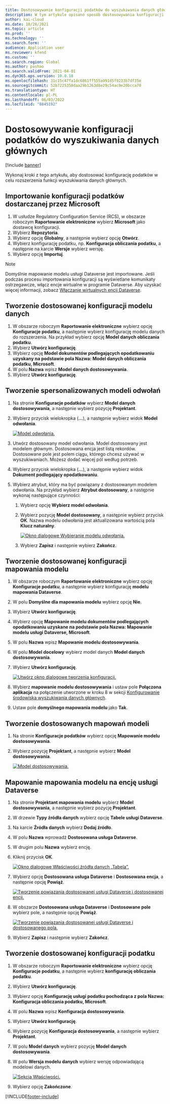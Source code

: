 ```yaml
---
title: Dostosowywanie konfiguracji podatków do wyszukiwania danych głównych
description: W tym artykule opisano sposób dostosowywania konfiguracji podatków w celu rozszerzenia funkcji wyszukiwania danych głównych.
author: kai-cloud
ms.date: 10/28/2021
ms.topic: article
ms.prod: ''
ms.technology: ''
ms.search.form: ''
audience: Application user
ms.reviewer: kfend
ms.custom: ''
ms.search.region: Global
ms.author: pashao
ms.search.validFrom: 2021-04-01
ms.dyn365.ops.version: 10.0.18
ms.openlocfilehash: 31c15c47fa1dc6861ff555a991d5f9233b7df35e
ms.sourcegitcommit: 52b7225350daa29b1263d8e29c54ac9e20bcca70
ms.translationtype: HT
ms.contentlocale: pl-PL
ms.lasthandoff: 06/03/2022
ms.locfileid: "8845192"
---
```

# <a name="customize-tax-configurations-for-master-data-lookup"></a>Dostosowywanie konfiguracji podatków do wyszukiwania danych głównych

[!include [banner](../includes/banner.md)]

Wykonaj kroki z tego artykułu, aby dostosować konfigurację podatków w celu rozszerzenia funkcji wyszukiwania danych głównych.

## <a name="import-a-tax-configuration-provided-by-microsoft"></a>Importowanie konfiguracji podatków dostarczanej przez Microsoft

1. W usłudze Regulatory Configuration Service (RCS), w obszarze roboczym **Raportowanie elektroniczne** wybierz **Microsoft** jako dostawcę konfiguracji.
2. Wybierz **Repozytoria**.
3. Wybierz opcję **Globalny**, a następnie wybierz opcję **Otwórz**.
4. Wybierz konfigurację podatku, np. **Konfiguracja obliczania podatku**, a następnie na karcie **Wersje** wybierz wersję.
5. Wybierz opcję **Importuj**.

> [!NOTE]
> Domyślnie mapowanie modelu usługi Dataverse jest importowane. Jeśli podczas procesu importowania konfiguracji są wyświetlane komunikaty ostrzegawcze, włącz encje wirtualne w programie Dataverse. Aby uzyskać więcej informacji, zobacz [Włączanie wirtualnych encji Dataverse](../../fin-ops-core/dev-itpro/power-platform/enable-virtual-entities.md).

## <a name="create-a-customized-data-model-configuration"></a>Tworzenie dostosowanej konfiguracji modelu danych

1. W obszarze roboczym **Raportowanie elektroniczne** wybierz opcję **Konfiguracje podatku**, a następnie wybierz konfigurację modelu danych do rozszerzenia. Na przykład wybierz opcję **Model danych obliczania podatku**.
2. Wybierz **Utwórz konfigurację**.
3. Wybierz opcję **Model dokumentów podlegających opodatkowaniu uzyskany na podstawie pola Nazwa: Model danych obliczania podatku, Microsoft**.
4. W polu **Nazwa** wpisz **Model danych dostosowywania**.
5. Wybierz **Utwórz konfigurację**.

## <a name="create-customized-reference-models"></a>Tworzenie spersonalizowanych modeli odwołań

1. Na stronie **Konfiguracje podatków** wybierz **Model danych dostosowywania**, a następnie wybierz pozycję **Projektant**.
2. Wybierz przycisk wielokropka (**...**), a następnie wybierz widok **Model odwołania**.

    [![Model odwołania.](./media/pic2.png)](./media/pic2.png)

3. Utwórz dostosowany model odwołania. Model dostosowany jest modelem głównym. Dostosowana encja jest listą rekordów. Dostosowane pole jest polem ciągu, którego chcesz używać w wyszukiwaniach. Możesz dodać więcej pól według potrzeb.
4. Wybierz przycisk wielokropka (**...**), a następnie wybierz widok **Dokument podlegający opodatkowaniu**.
5. Wybierz atrybut, który ma być powiązany z dostosowanym modelem odwołania. Na przykład wybierz **Atrybut dostosowany**, a następnie wykonaj następujące czynności:

    1. Wybierz opcję **Wybierz model odwołania**.
    2. Wybierz pozycję **Model dostosowany**, a następnie wybierz przycisk **OK**. Nazwa modelu odwołania jest aktualizowana wartością pola **Klucz naturalny**.

        [![Okno dialogowe Wybieranie modelu odwołania.](./media/pic5.png)](./media/pic5.png)

    3. Wybierz **Zapisz** i następnie wybierz **Zakończ**.

## <a name="create-a-customized-model-mapping-configuration"></a>Tworzenie dostosowanej konfiguracji mapowania modelu

1. W obszarze roboczym **Raportowanie elektroniczne** wybierz opcję **Konfiguracje podatku**, a następnie wybierz konfigurację **modelu mapowania Dataverse**.
2. W polu **Domyślne dla mapowania modelu** wybierz opcję **Nie**.
3. Wybierz **Utwórz konfigurację**.
4. Wybierz opcję **Mapowanie modelu dokumentów podlegających opodatkowaniu uzyskane na podstawie pola Nazwa: Mapowanie modelu usługi Dataverse, Microsoft**.
5. W polu **Nazwa** wpisz **Mapowanie modelu dostosowywania**.
6. W polu **Model docelowy** wybierz model danych **Model danych dostosowywania**.
7. Wybierz **Utwórz konfigurację**.

    [![Utwórz okno dialogowe tworzenia konfiguracji.](./media/pic6.png)](./media/pic6.png)

8. Wybierz **mapowanie modelu dostosowywania** i ustaw pole **Połączona aplikacja** na połączenie utworzone w kroku 8 w sekcji [Konfigurowanie środowiska wyszukiwania danych głównych](tax-service-set-up-environment-master-data-lookup.md).
9. Ustaw pole **domyślnego mapowania modelu** jako **Tak**.

## <a name="create-customized-model-mappings"></a>Tworzenie dostosowanych mapowań modeli

1. Na stronie **Konfiguracje podatków** wybierz opcję **Mapowanie modelu dostosowywania**.
2. Wybierz pozycję **Projektant**, a następnie wybierz **Model dostosowywania**.

    [![Model dostosowywania.](./media/pic8.png)](./media/pic8.png)

## <a name="map-a-model-mapping-to-a-dataverse-entity"></a>Mapowanie mapowania modelu na encję usługi Dataverse

1. Na stronie **Projektant mapowania modelu** wybierz **Model dostosowywania**, a następnie wybierz pozycję **Projektant**.
2. W drzewie **Typy źródła danych** wybierz opcję **Tabele usługi Dataverse**.
3. Na karcie **Źródła danych** wybierz **Dodaj źródło**.
4. W polu **Nazwa** wprowadź **Dostosowana usługa Dataverse**.
5. W drugim polu **Nazwa** wybierz encję.
6. Kliknij przycisk **OK**.

    [![Okno dialogowe Właściwości źródła danych „Tabela”.](./media/pic9.png)](./media/pic9.png)

7. Wybierz opcję **Dostosowana usługa Dataverse** i **Dostosowana encja**, a następnie opcję **Powiąż**.

    [![Tworzenie powiązania dostosowanej usługi Dataverse i dostosowanej encji.](./media/pic10.png)](./media/pic10.png)

8. W obszarze **Dostosowana usługa Dataverse** i **Dostosowane pole** wybierz pole, a następnie opcję **Powiąż**.

    [![Tworzenie powiązania dostosowanej usługi Dataverse i dostosowanego pola.](./media/pic11.png)](./media/pic11.png)

9. Wybierz **Zapisz** i następnie wybierz **Zakończ**.

## <a name="create-a-customized-tax-configuration"></a>Tworzenie dostosowanej konfiguracji podatku

1. W obszarze roboczym **Raportowanie elektroniczne** wybierz opcję **Konfiguracje podatku**, a następnie wybierz **konfigurację obliczania podatku**.
2. Wybierz **Utwórz konfigurację**.
3. Wybierz opcję **Konfigurację usługi podatku pochodząca z pola Nazwa: Konfiguracja obliczania podatku, Microsoft**.
4. W polu **Nazwa** wpisz **Konfiguracja dostosowywania**.
5. Wybierz **Utwórz konfigurację**.
6. Wybierz pozycję **Konfiguracja dostosowywania**, a następnie wybierz **Projektant**.
7. W polu **Model danych** wybierz pozycję **Model danych dostosowywania**.
8. W polu **Wersja modelu danych** wybierz wersję odpowiadającą modelowi danych.

    [![Sekcja Właściwości.](./media/pic13.png)](./media/pic13.png)

9. Wybierz opcję **Zakończone**.

[!INCLUDE[footer-include](../../includes/footer-banner.md)]
